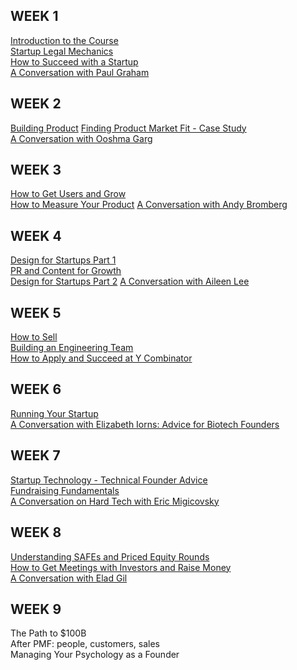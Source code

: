 ## WEEK 1


[Introduction to the Course](https://www.youtube.com/watch?v=rzVbFeiEbds)    
[Startup Legal Mechanics](https://www.youtube.com/watch?v=BTShgZxiNV8)    
[How to Succeed with a Startup](https://www.youtube.com/watch?v=0lJKucu6HJc)    
[A Conversation with Paul Graham](https://www.youtube.com/watch?v=4WO5kJChg3w)

## WEEK 2

[Building Product](https://www.youtube.com/watch?v=C27RVio2rOs)
[Finding Product Market Fit - Case Study](https://www.youtube.com/watch?v=0LNQxT9LvM0)    
[A Conversation with Ooshma Garg](https://www.youtube.com/watch?v=tA5J79on7Vg)

## WEEK 3

[How to Get Users and Grow](https://www.youtube.com/watch?v=T9ikpoF2GH0)     
[How to Measure Your Product](https://www.youtube.com/watch?v=MABmQhOlmJA)
[A Conversation with Andy Bromberg](https://www.youtube.com/watch?v=q_NbKjVc2l8)    

## WEEK 4

[Design for Startups Part 1](https://www.youtube.com/watch?v=9urYWGx2uNk)      
[PR and Content for Growth](https://www.youtube.com/watch?v=JL9yoVFHx-Q)     
[Design for Startups Part 2](https://www.youtube.com/watch?v=O6uREh3G3sQ)
[A Conversation with Aileen Lee](https://www.youtube.com/watch?time_continue=2365&v=vrBhB48qPUM)

## WEEK 5

[How to Sell](https://www.youtube.com/watch?v=xZi4kTJG-LE)    
[Building an Engineering Team](https://www.youtube.com/watch?v=AZidfpz9KfY)     
[How to Apply and Succeed at Y Combinator](https://www.youtube.com/watch?v=8yiOcCPvyNE)     

## WEEK 6

[Running Your Startup](https://www.youtube.com/watch?v=NprBQi0cSHU)    
[A Conversation with Elizabeth Iorns: Advice for Biotech Founders](https://www.youtube.com/watch?v=e_pN0P0zD8g)    

## WEEK 7

[Startup Technology - Technical Founder Advice](https://www.youtube.com/watch?v=tSW-GePDwn4)    
[Fundraising Fundamentals](https://www.youtube.com/watch?v=gcevHkNGrWQ)     
[A Conversation on Hard Tech with Eric Migicovsky](https://www.youtube.com/watch?v=7atClUTkR3A)    

## WEEK 8

[Understanding SAFEs and Priced Equity Rounds](https://www.youtube.com/watch?v=Dk6JNTDec9I)      
[How to Get Meetings with Investors and Raise Money](https://www.youtube.com/watch?v=Jzz4AEIddzY)       
[A Conversation with Elad Gil](https://www.youtube.com/watch?v=t6fYl5f9iis)     

## WEEK 9

The Path to $100B      
After PMF: people, customers, sales      
Managing Your Psychology as a Founder    



